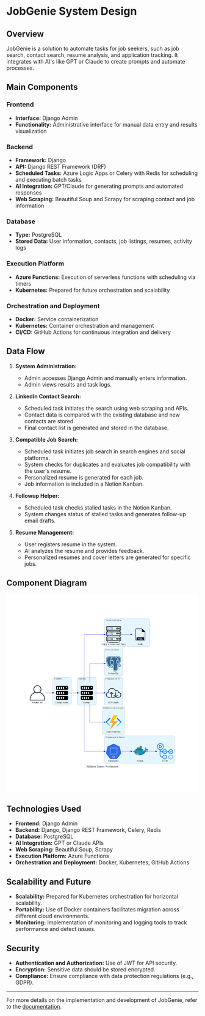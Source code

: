 # JobGenie System Design

## Overview

JobGenie is a solution to automate tasks for job seekers, such as job search, contact search, resume analysis, and application tracking. It integrates with AI's like GPT or Claude to create prompts and automate processes.

## Main Components

### Frontend
- **Interface:** Django Admin
- **Functionality:** Administrative interface for manual data entry and results visualization

### Backend
- **Framework:** Django
- **API:** Django REST Framework (DRF)
- **Scheduled Tasks:** Azure Logic Apps or Celery with Redis for scheduling and executing batch tasks
- **AI Integration:** GPT/Claude for generating prompts and automated responses
- **Web Scraping:** Beautiful Soup and Scrapy for scraping contact and job information

### Database
- **Type:** PostgreSQL
- **Stored Data:** User information, contacts, job listings, resumes, activity logs

### Execution Platform
- **Azure Functions:** Execution of serverless functions with scheduling via timers
- **Kubernetes:** Prepared for future orchestration and scalability

### Orchestration and Deployment
- **Docker:** Service containerization
- **Kubernetes:** Container orchestration and management
- **CI/CD:** GitHub Actions for continuous integration and delivery

## Data Flow

1. **System Administration:**
   - Admin accesses Django Admin and manually enters information.
   - Admin views results and task logs.

2. **LinkedIn Contact Search:**
   - Scheduled task initiates the search using web scraping and APIs.
   - Contact data is compared with the existing database and new contacts are stored.
   - Final contact list is generated and stored in the database.

3. **Compatible Job Search:**
   - Scheduled task initiates job search in search engines and social platforms.
   - System checks for duplicates and evaluates job compatibility with the user's resume.
   - Personalized resume is generated for each job.
   - Job information is included in a Notion Kanban.

4. **Followup Helper:**
   - Scheduled task checks stalled tasks in the Notion Kanban.
   - System changes status of stalled tasks and generates follow-up email drafts.

5. **Resume Management:**
   - User registers resume in the system.
   - AI analyzes the resume and provides feedback.
   - Personalized resumes and cover letters are generated for specific jobs.

## Component Diagram

![JobGenie System Architecture](jobgenie_system_architecture.png)

## Technologies Used

- **Frontend:** Django Admin
- **Backend:** Django, Django REST Framework, Celery, Redis
- **Database:** PostgreSQL
- **AI Integration:** GPT or Claude APIs
- **Web Scraping:** Beautiful Soup, Scrapy
- **Execution Platform:** Azure Functions
- **Orchestration and Deployment:** Docker, Kubernetes, GitHub Actions

## Scalability and Future

- **Scalability:** Prepared for Kubernetes orchestration for horizontal scalability.
- **Portability:** Use of Docker containers facilitates migration across different cloud environments.
- **Monitoring:** Implementation of monitoring and logging tools to track performance and detect issues.

## Security

- **Authentication and Authorization:** Use of JWT for API security.
- **Encryption:** Sensitive data should be stored encrypted.
- **Compliance:** Ensure compliance with data protection regulations (e.g., GDPR).

---

For more details on the implementation and development of JobGenie, refer to the [documentation](path/to/documentation).
